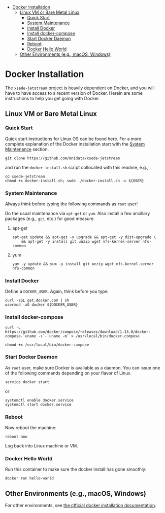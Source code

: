 - [Docker Installation](#h:BA11A408)
  - [Linux VM or Bare Metal Linux](#h:FF95E7EC)
    - [Quick Start](#h:4A4B1084)
    - [System Maintenance](#h:AE788331)
    - [Install Docker](#h:786799C4)
    - [Install docker-compose](#h:02EF6BAD)
    - [Start Docker Daemon](#h:B6F088A3)
    - [Reboot](#h:6D94F8D5)
    - [Docker Hello World](#h:F3633FE6)
  - [Other Environments (e.g., macOS, Windows)](#h:D1009153)



<a id="h:BA11A408"></a>

# Docker Installation

The `xsede-jetstream` project is heavily dependent on Docker, and you will have to have access to a recent version of Docker. Herein are some instructions to help you get going with Docker.


<a id="h:FF95E7EC"></a>

## Linux VM or Bare Metal Linux


<a id="h:4A4B1084"></a>

### Quick Start

Quick start instructions for Linux OS can be found here. For a more complete explanation of the Docker installation start with the [System Maintenance](#h:AE788331) section.

```shell
git clone https://github.com/Unidata/xsede-jetstream
```

and run the `docker-install.sh` script collocated with this readme, e.g.,:

```shell
cd xsede-jetstream
chmod +x docker-install.sh; sudo ./docker-install.sh -u ${USER}
```


<a id="h:AE788331"></a>

### System Maintenance

Always think before typing the following commands as `root` user!

Do the usual maintenance via `apt-get` or `yum`. Also install a few ancillary packages (e.g., `git`, etc.) for good measure.

1.  apt-get

    ```shell
    apt-get update && apt-get -y upgrade && apt-get -y dist-upgrade \
        && apt-get -y install git unzip wget nfs-kernel-server nfs-common
    ```

2.  yum

    ```shell
    yum -y update && yum -y install git unzip wget nfs-kernel-server nfs-common
    ```


<a id="h:786799C4"></a>

### Install Docker

Define a `DOCKER_USER`. Again, think before you type.

```shell
curl -sSL get.docker.com | sh
usermod -aG docker ${DOCKER_USER}
```


<a id="h:02EF6BAD"></a>

### Install docker-compose

```shell
curl -L https://github.com/docker/compose/releases/download/1.13.0/docker-compose-`uname -s`-`uname -m` > /usr/local/bin/docker-compose

chmod +x /usr/local/bin/docker-compose
```


<a id="h:B6F088A3"></a>

### Start Docker Daemon

As `root` user, make sure Docker is available as a daemon. You can issue one of the following commands depending on your flavor of Linux.

```shell
service docker start
```

or

```shell
systemctl enable docker.service
systemctl start docker.service
```


<a id="h:6D94F8D5"></a>

### Reboot

Now reboot the machine:

```shell
reboot now
```

Log back into Linux machine or VM.


<a id="h:F3633FE6"></a>

### Docker Hello World

Run this container to make sure the docker install has gone smoothly:

```shell
docker run hello-world
```


<a id="h:D1009153"></a>

## Other Environments (e.g., macOS, Windows)

For other environments, see [the official docker installation documentation](https://docs.docker.com/engine/installation/).
